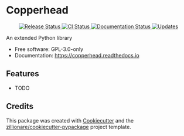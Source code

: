 # Copperhead

<p align="center">
<a href="https://pypi.python.org/pypi/copperhead">
    <img src="https://img.shields.io/pypi/v/copperhead.svg"
        alt = "Release Status">
</a>

<a href="https://github.com/hevia/copperhead/actions">
    <img src="https://github.com/hevia/copperhead/actions/workflows/main.yml/badge.svg?branch=release" alt="CI Status">
</a>

<a href="https://copperhead.readthedocs.io/en/latest/?badge=latest">
    <img src="https://readthedocs.org/projects/copperhead/badge/?version=latest" alt="Documentation Status">
</a>

<a href="https://pyup.io/repos/github/hevia/copperhead/">
<img src="https://pyup.io/repos/github/hevia/copperhead/shield.svg" alt="Updates">
</a>

</p>

An extended Python library


* Free software: GPL-3.0-only
* Documentation: <https://copperhead.readthedocs.io>


## Features

* TODO

## Credits

This package was created with [Cookiecutter](https://github.com/audreyr/cookiecutter) and the [zillionare/cookiecutter-pypackage](https://github.com/zillionare/cookiecutter-pypackage) project template.
